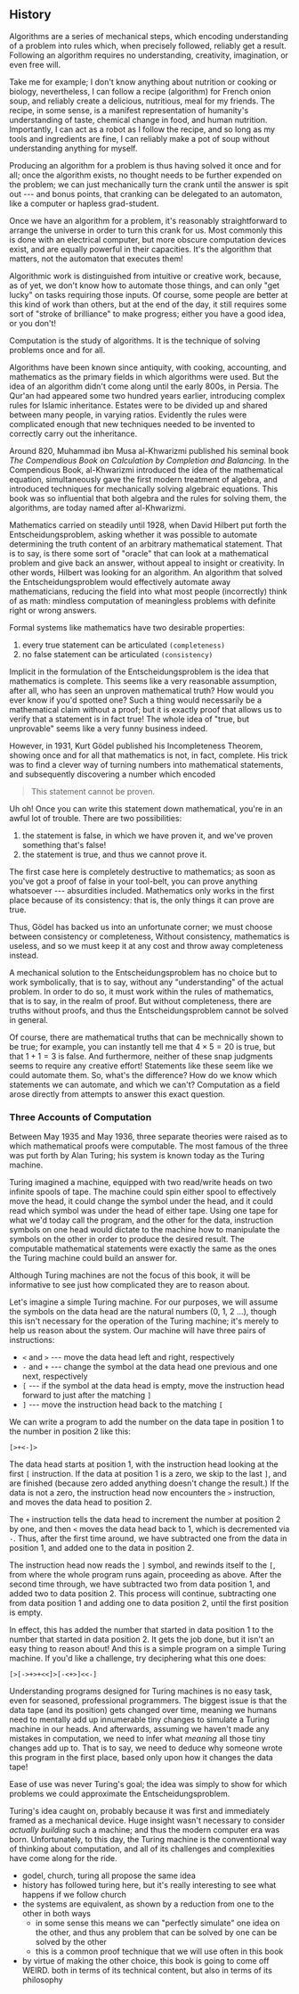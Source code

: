 ## History

Algorithms are a series of mechanical steps, which encoding understanding of a
problem into rules which, when precisely followed, reliably get a result.
Following an algorithm requires no understanding, creativity, imagination, or
even free will.

Take me for example; I don't know anything about nutrition or cooking or
biology, nevertheless, I can follow a recipe (algorithm) for French onion soup,
and reliably create a delicious, nutritious, meal for my friends. The recipe, in
some sense, is a manifest representation of humanity's understanding of taste,
chemical change in food, and human nutrition. Importantly, I can act as a robot
as I follow the recipe, and so long as my tools and ingredients are fine, I can
reliably make a pot of soup without understanding anything for myself.

Producing an algorithm for a problem is thus having solved it once and for all;
once the algorithm exists, no thought needs to be further expended on the
problem; we can just mechanically turn the crank until the answer is spit out
--- and bonus points, that cranking can be delegated to an automaton, like a
computer or hapless grad-student.

Once we have an algorithm for a problem, it's reasonably straightforward to
arrange the universe in order to turn this crank for us. Most commonly this is
done with an electrical computer, but more obscure computation devices exist,
and are equally powerful in their capacities. It's the algorithm that matters,
not the automaton that executes them!

Algorithmic work is distinguished from intuitive or creative work, because, as
of yet, we don't know how to automate those things, and can only "get lucky" on
tasks requiring those inputs. Of course, some people are better at this kind of
work than others, but at the end of the day, it still requires some sort of
"stroke of brilliance" to make progress; either you have a good idea, or you
don't!

Computation is the study of algorithms. It is the technique of solving problems
once and for all.

Algorithms have been known since antiquity, with cooking, accounting, and
mathematics as the primary fields in which algorithms were used. But the idea of
an algorithm didn't come along until the early 800s, in Persia. The Qur'an had
appeared some two hundred years earlier, introducing complex rules for Islamic
inheritance. Estates were to be divided up and shared between many people, in
varying ratios. Evidently the rules were complicated enough that new techniques
needed to be invented to correctly carry out the inheritance.

Around 820, Muhammad ibn Musa al-Khwarizmi published his seminal book *The
Compendious Book on Calculation by Completion and Balancing.* In the Compendious
Book, al-Khwarizmi introduced the idea of the mathematical equation,
simultaneously gave the first modern treatment of algebra, and introduced
techniques for mechanically solving algebraic equations. This book was so
influential that both algebra and the rules for solving them, the algorithms,
are today named after al-Khwarizmi.

Mathematics carried on steadily until 1928, when David Hilbert put forth the
Entscheidungsproblem, asking whether it was possible to automate determining the
truth content of an arbitrary mathematical statement. That is to say, is there
some sort of "oracle" that can look at a mathematical problem and give back an
answer, without appeal to insight or creativity. In other words, Hilbert was
looking for an algorithm. An algorithm that solved the Entscheidungsproblem
would effectively automate away mathematicians, reducing the field into what
most people (incorrectly) think of as math: mindless computation of meaningless
problems with definite right or wrong answers.

Formal systems like mathematics have two desirable properties:

1. every true statement can be articulated `(completeness)`
2. no false statement can be articulated `(consistency)`

Implicit in the formulation of the Entscheidungsproblem is the idea that
mathematics is complete. This seems like a very reasonable assumption, after
all, who has seen an unproven mathematical truth? How would you ever know if
you'd spotted one? Such a thing would necessarily be a mathematical claim
without a proof; but it is exactly proof that allows us to verify that a
statement is in fact true! The whole idea of "true, but unprovable" seems like a
very funny business indeed.

However, in 1931, Kurt Gödel published his Incompleteness Theorem, showing once
and for all that mathematics is not, in fact, complete. His trick was to find a
clever way of turning numbers into mathematical statements, and subsequently
discovering a number which encoded

> This statement cannot be proven.

Uh oh! Once you can write this statement down mathematical, you're in an awful
lot of trouble. There are two possibilities:

1. the statement is false, in which we have proven it, and we've proven
   something that's false!
2. the statement is true, and thus we cannot prove it.

The first case here is completely destructive to mathematics; as soon as
you've got a proof of false in your tool-belt, you can prove anything
whatsoever --- absurdities included. Mathematics only works in the first place
because of its consistency: that is, the only things it can prove are true.

Thus, Gödel has backed us into an unfortunate corner; we must choose between
consistency or completeness, Without consistency, mathematics is useless, and so
we must keep it at any cost and throw away completeness instead.

A mechanical solution to the Entscheidungsproblem has no choice but to work
symbolically, that is to say, without any "understanding" of the actual problem.
In order to do so, it must work within the rules of mathematics, that is to say,
in the realm of proof. But without completeness, there are truths without
proofs, and thus the Entscheidungsproblem cannot be solved in general.

Of course, there are mathematical truths that can be mechnically shown to be
true; for example, you can instantly tell me that $4 \times 5 = 20$ is true, but
that $1 + 1 = 3$ is false. And furthermore, neither of these snap judgments
seems to require any creative effort! Statements like these seem like we could
automate them. So, what's the difference? How do we know which statements we can
automate, and which we can't? Computation as a field arose directly from
attempts to answer this exact question.


### Three Accounts of Computation

Between May 1935 and May 1936, three separate theories were raised as to which
mathematical proofs were computable. The most famous of the three was put forth
by Alan Turing; his system is known today as the Turing machine.

Turing imagined a machine, equipped with two read/write heads on two infinite
spools of tape. The machine could spin either spool to effectively move the
head, it could change the symbol under the head, and it could read which symbol
was under the head of either tape. Using one tape for what we'd today call the
program, and the other for the data, instruction symbols on one head would
dictate to the machine how to manipulate the symbols on the other in order to
produce the desired result. The computable mathematical statements were exactly
the same as the ones the Turing machine could build an answer for.

Although Turing machines are not the focus of this book, it will be informative
to see just how complicated they are to reason about.


Let's imagine a simple Turing machine. For our purposes, we will assume the
symbols on the data head are the natural numbers (0, 1, 2 ...), though this
isn't necessary for the operation of the Turing machine; it's merely to help us
reason about the system. Our machine will have three pairs of instructions:

* `<`  and `>` --- move the data head left and right, respectively
* `-` and `+` --- change the symbol at the data head one previous and one next,
  respectively
* `[` --- if the symbol at the data head is empty, move the instruction head
  forward to just after the matching `]`
* `]` --- move the instruction head back to the matching `[`

We can write a program to add the number on the data tape in position 1
to the number in position 2 like this:

```
[>+<-]>
```

The data head starts at position 1, with the instruction head looking at the
first `[` instruction. If the data at position 1 is a zero, we skip to the last
`]`, and are finished (because zero added anything doesn't change the result.)
If the data is not a zero, the instruction head now encounters the `>`
instruction, and moves the data head to position 2.

The `+` instruction tells the data head to increment the number at position 2 by
one, and then `<` moves the data head back to 1, which is decremented via `-`.
Thus, after the first time around, we have subtracted one from the data in
position 1, and added one to the data in position 2.

The instruction head now reads the `]` symbol, and rewinds itself to the `[`,
from where the whole program runs again, proceeding as above. After the second
time through, we have subtracted two from data position 1, and added two to data
position 2. This process will continue, subtracting one from data position 1
and adding one to data position 2, until the first position is empty.

In effect, this has added the number that started in data position 1 to the
number that started in data position 2. It gets the job done, but it isn't an
easy thing to reason about! And this is a simple program on a simple Turing
machine. If you'd like a challenge, try deciphering what this one does:

```
[>[->+>+<<]>[-<+>]<<-]
```

Understanding programs designed for Turing machines is no easy task, even for
seasoned, professional programmers. The biggest issue is that the data tape (and
its position) gets changed over time, meaning we humans need to mentally add up
innumerable tiny changes to simulate a Turing machine in our heads. And
afterwards, assuming we haven't made any mistakes in computation, we need to
infer what *meaning* all those tiny changes add up to. That is to say, we need
to deduce why someone wrote this program in the first place, based only upon how
it changes the data tape!

Ease of use was never Turing's goal; the idea was simply to show for which
problems we could approximate the Entscheidungsproblem.

Turing's idea caught on, probably because it was first and immediately framed as
a mechanical device. Huge insight wasn't necessary to consider *actually
building* such a machine; and thus the modern computer era was born.
Unfortunately, to this day, the Turing machine is the conventional way of
thinking about computation, and all of its challenges and complexities have come
along for the ride.


















- godel, church, turing all propose the same idea
- history has followed turing here, but it's really interesting to see what
  happens if we follow church
- the systems are equivalent, as shown by a reduction from one to the other in
  both ways
  - in some sense this means we can "perfectly simulate" one idea on the other,
    and thus any problem that can be solved by one can be solved by the other
  - this is a common proof technique that we will use often in this book
- by virtue of making the other choice, this book is going to come off WEIRD.
  both in terms of its technical content, but also in terms of its philosophy
